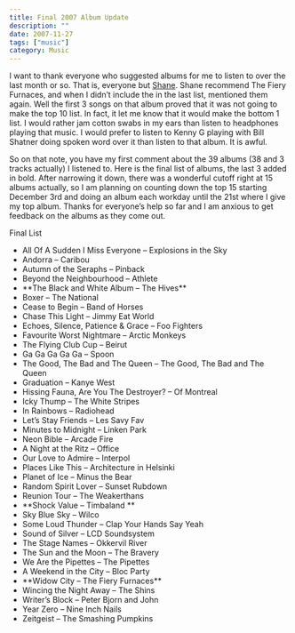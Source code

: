 ```yaml
---
title: Final 2007 Album Update
description: ""
date: 2007-11-27
tags: ["music"]
category: Music
---
```



I want to thank everyone who suggested albums for me to listen to over the last month or so.  That is, everyone but <a href="https://web.archive.org/web/20131211165823/http://www.imshane.com/">Shane</a>.  Shane recommend The Fiery Furnaces, and when I didn’t include the in the last list, mentioned them again.  Well the first 3 songs on that album proved that it was not going to make the top 10 list.  In fact, it let me know that it would make the bottom 1 list.  I would rather jam cotton swabs in my ears than listen to headphones playing that music.  I would prefer to listen to Kenny G playing with Bill Shatner doing spoken word over it than listen to that album.  It is awful.

So on that note, you have my first comment about the 39 albums (38 and 3 tracks actually) I listened to.    Here is the final list of albums, the last 3 added in bold.  After narrowing it down, there was a wonderful cutoff right at 15 albums actually, so I am planning on counting down the top 15 starting December 3rd and doing an album each workday until the 21st where I give my top album.  Thanks for everyone’s help so far and I am anxious to get feedback on the albums as they come out.

Final List

<ul>

<li>All Of A Sudden I Miss Everyone – Explosions in the Sky</li>

<li>Andorra – Caribou</li>

<li>Autumn of the Seraphs – Pinback</li>

<li>Beyond the Neighbourhood – Athlete</li>

<li>**The Black and White Album – The Hives**</li>

<li>Boxer – The National</li>

<li>Cease to Begin – Band of Horses</li>

<li>Chase This Light – Jimmy Eat World</li>

<li>Echoes, Silence, Patience &amp; Grace – Foo Fighters</li>

<li>Favourite Worst Nightmare – Arctic Monkeys</li>

<li>The Flying Club Cup – Beirut</li>

<li>Ga Ga Ga Ga Ga – Spoon</li>

<li>The Good, The Bad and The Queen – The Good, The Bad and The Queen</li>

<li>Graduation – Kanye West</li>

<li>Hissing Fauna, Are You The Destroyer? – Of Montreal</li>

<li>Icky Thump – The White Stripes</li>

<li>In Rainbows – Radiohead</li>

<li>Let’s Stay Friends – Les Savy Fav</li>

<li>Minutes to Midnight – Linken Park</li>

<li>Neon Bible – Arcade Fire</li>

<li>A Night at the Ritz – Office</li>

<li>Our Love to Admire – Interpol</li>

<li>Places Like This – Architecture in Helsinki</li>

<li>Planet of Ice – Minus the Bear</li>

<li>Random Spirit Lover – Sunset Rubdown</li>

<li>Reunion Tour – The Weakerthans</li>

<li>**Shock Value – Timbaland **</li>

<li>Sky Blue Sky – Wilco</li>

<li>Some Loud Thunder – Clap Your Hands Say Yeah</li>

<li>Sound of Silver – LCD Soundsystem</li>

<li>The Stage Names – Okkervil River</li>

<li>The Sun and the Moon – The Bravery</li>

<li>We Are the Pipettes – The Pipettes</li>

<li>A Weekend in the City – Bloc Party</li>

<li>**Widow City – The Fiery Furnaces**</li>

<li>Wincing the Night Away – The Shins</li>

<li>Writer’s Block – Peter Bjorn and John</li>

<li>Year Zero – Nine Inch Nails</li>

<li>Zeitgeist – The Smashing Pumpkins</li>

</ul>

